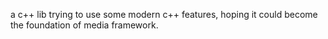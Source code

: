 a c++ lib trying to use some modern c++ features, hoping it could become the foundation of media framework.